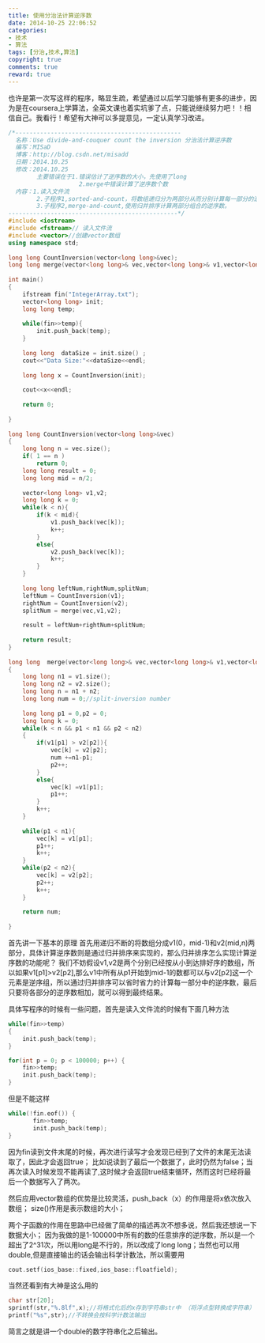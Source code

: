 ```yaml
---
title: 使用分治法计算逆序数
date: 2014-10-25 22:06:52
categories: 
- 技术
- 算法
tags: [分治,技术,算法]
copyright: true
comments: true
reward: true
---
```


也许是第一次写这样的程序，略显生疏，希望通过以后学习能够有更多的进步，因为是在coursera上学算法，全英文课也着实坑爹了点，只能说继续努力吧！！相信自己。我看行！希望有大神可以多提意见，一定认真学习改进。
<!-- more -->
```cpp
/*----------------------------------------------- 
  名称：Use divide-and-couquer count the inversion 分治法计算逆序数  
  编写：MISaD 
  博客：http://blog.csdn.net/misadd  
  日期：2014.10.25 
  修改：2014.10.25 
        主要错误在于1.错误估计了逆序数的大小，先使用了long 
                    2.merge中错误计算了逆序数个数  
  内容：1.读入文件流 
        2.子程序1,sorted-and-count，将数组递归分为两部分从而分别计算每一部分的逆序数 。  
        3.子程序2,merge-and-count,使用归并排序计算两部分组合的逆序数。  
------------------------------------------------*/  
#include <iostream>  
#include <fstream>// 读入文件流  
#include <vector>//创建vector数组  
using namespace std;  
  
long long CountInversion(vector<long long>&vec);  
long long merge(vector<long long>& vec,vector<long long>& v1,vector<long long>& v2);  
  
int main()  
{  
    ifstream fin("IntegerArray.txt");  
    vector<long long> init;  
    long long temp;  
      
    while(fin>>temp){  
        init.push_back(temp);   
    }  
      
    long long  dataSize = init.size() ;  
    cout<<"Data Size:"<<dataSize<<endl;  
      
    long long x = CountInversion(init);  
      
    cout<<x<<endl;  
      
    return 0;  
      
}  
  
long long CountInversion(vector<long long>&vec)  
{  
    long long n = vec.size();  
    if( 1 == n )   
        return 0;  
    long long result = 0;  
    long long mid = n/2;  
      
    vector<long long> v1,v2;  
    long long k = 0;  
    while(k < n){  
        if(k < mid){  
            v1.push_back(vec[k]);  
            k++;  
        }  
        else{  
            v2.push_back(vec[k]);  
            k++;   
        }  
    }  
      
    long long leftNum,rightNum,splitNum;  
    leftNum = CountInversion(v1);  
    rightNum = CountInversion(v2);  
    splitNum = merge(vec,v1,v2);  
      
    result = leftNum+rightNum+splitNum;  
      
    return result;  
}  
  
long long  merge(vector<long long>& vec,vector<long long>& v1,vector<long long>& v2)  
{  
    long long n1 = v1.size();  
    long long n2 = v2.size();  
    long long n = n1 + n2;  
    long long num = 0;//split-inversion number  
      
    long long p1 = 0,p2 = 0;  
    long long k = 0;  
    while(k < n && p1 < n1 && p2 < n2)  
    {  
        if(v1[p1] > v2[p2]){  
            vec[k] = v2[p2];  
            num +=n1-p1;  
            p2++;  
        }  
        else{  
            vec[k] =v1[p1];  
            p1++;  
        }  
        k++;  
    }  
      
    while(p1 < n1){  
        vec[k] = v1[p1];  
        p1++;  
        k++;  
    }  
    while(p2 < n2){  
        vec[k] = v2[p2];  
        p2++;  
        k++;  
    }  
      
    return num;  
      
}  
```
首先讲一下基本的原理
首先用递归不断的将数组分成v1(0，mid-1)和v2(mid,n)两部分，具体计算逆序数则是通过归并排序来实现的，那么归并排序怎么实现计算逆序数的功能呢？
我们不妨假设v1,v2是两个分别已经按从小到达排好序的数组，所以如果v1[p1]>v2[p2],那么v1中所有从p1开始到mid-1的数都可以与v2[p2]这一个元素是逆序组，所以通过归并排序可以省时省力的计算每一部分中的逆序数，最后只要将各部分的逆序数相加，就可以得到最终结果。

具体写程序的时候有一些问题，首先是读入文件流的时候有下面几种方法
```cpp
while(fin>>temp)  
{  
    init.push_back(temp);  
}  
```
```cpp
for(int p = 0; p < 100000; p++) {  
    fin>>temp;  
    init.push_back(temp);  
}  
```
但是不能这样
```cpp
while(!fin.eof()) {  
       fin>>temp;  
       init.push_back(temp);   
}  
```
因为fin读到文件末尾的时候，再次进行读写才会发现已经到了文件的末尾无法读取了，因此才会返回true；
比如说读到了最后一个数据了，此时仍然为false；当再次读入时候发现不能再读了,这时候才会返回true结束循环，然而这时已经将最后一个数据写入了两次。

然后应用vector数组的优势是比较灵活，push_back（x）的作用是将x依次放入数组；
size()作用是表示数组的大小；

两个子函数的作用在思路中已经做了简单的描述再次不想多说，然后我还想说一下数据大小；
因为我做的是1-100000中所有的数的任意排序的逆序数，所以是一个超出了2^31次，所以用long是不行的，所以改成了long long；当然也可以用double,但是直接输出的话会输出科学计数法，所以需要用
```cpp
cout.setf(ios_base::fixed,ios_base::floatfield);  
```
当然还看到有大神是这么用的
```cpp
char str[20];  
sprintf(str,"%.8lf",x);//将格式化后的x存到字符串str中 （将浮点型转换成字符串）   
printf("%s",str);//不转换会按科学计数法输出   
```
简言之就是讲一个double的数字符串化之后输出。

